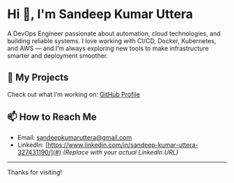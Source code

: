 # Hi 👋, I'm Sandeep Kumar Uttera

A DevOps Engineer passionate about automation, cloud technologies, and building reliable systems. I love working with CI/CD, Docker, Kubernetes, and AWS — and I’m always exploring new tools to make infrastructure smarter and deployment smoother.

## 🚀 My Projects
Check out what I’m working on: [GitHub Profile](https://github.com/YOUR_USERNAME)


## 📫 How to Reach Me
- Email: [sandeepkumaruttera@gmail.com](mailto:sandeepkumaruttera@gmail.com)  
- LinkedIn: [https://www.linkedin.com/in/sandeep-kumar-uttera-327431190/](#) *(Replace with your actual LinkedIn URL)*



---

Thanks for visiting!

